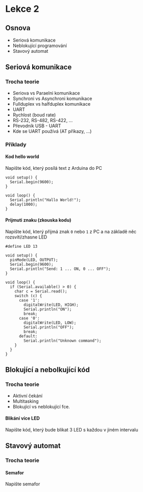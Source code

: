 # Lekce 2

## Osnova

- Seriová komunikace
- Neblokující programování 
- Stavový automat

## Seriová komunikace

### Trocha teorie

- Seriova vs Paraelni komunikace
- Synchroni vs Asynchroni komunikace
- Fullduplex vs halfduplex komunikace 
- UART
- Rychlost (boud rate)
- RS-232, RS-482, RS-422, ...
- Převodník USB - UART
- Kde se UART používá (AT příkazy, ...)


### Příklady

#### Kod hello world

Napište kód, který posílá text z Arduina do PC

```
void setup() {
  Serial.begin(9600);
}

void loop() {
  Serial.println("Hallo World!");
  delay(1000);
}
```

#### Prijmuti znaku (zkouska kodu)

Napište kód, který přijmá znak `0` nebo `1` z PC a na základě něc rozsvítí/zhasne LED

```
#define LED 13

void setup() {
  pinMode(LED, OUTPUT);
  Serial.begin(9600);
  Serial.println("Send: 1 ... ON, 0 ... OFF");
}

void loop() {
  if (Serial.available() > 0) {
    char c = Serial.read();
    switch (c) {
      case '1':
        digitalWrite(LED, HIGH);
        Serial.println("ON");
        break;
      case '0':
        digitalWrite(LED, LOW);
        Serial.println("OFF");
        break;
      default:
        Serial.println("Unknown command");
    }
  }
}
```

## Blokující a nebolkující kód  

### Trocha teorie

- Aktivní čekání
- Multitasking
- Blokující vs neblokující fce.

#### Blikání více LED

Napište kód, který bude blikat 3 LED s každou v jiném intervalu


## Stavový automat

### Trocha teorie

#### Semafor

Napište semafor


